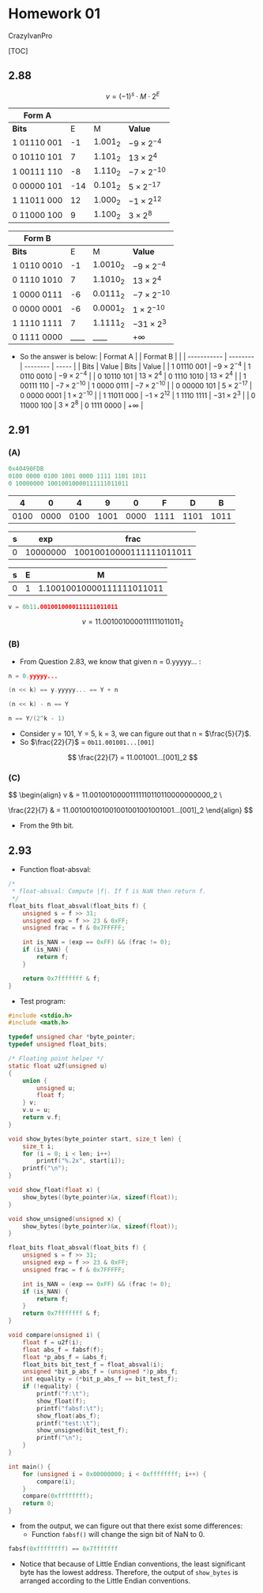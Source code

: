 # Homework 01
CrazyIvanPro

[TOC]
## 2.88
$$
v = (-1)^s \cdot M \cdot 2 ^ E
$$

| Form A      |             |             |             |
| ----------- | ----------- | ----------- | ----------- |
| **Bits**    | E           | M           | **Value**   |
| 1 01110 001 | -1  | $1.001_{2}$ | $-9 \times 2^{-4}$ |
| 0 10110 101 | 7    | $1.101_2$     | $13 \times 2^4$|
| 1 00111 110 | -8     | $1.110_2$     | $-7 \times 2^{-10}$ |
| 0 00000 101 | -14  | $0.101_2$     | $5 \times 2^{-17}$ |
| 1 11011 000 | 12    | $1.000_2$     | $-1 \times 2^{12}$ |
| 0 11000 100 | 9    | $1.100_2$     | $3 \times 2^8$ |

| Form B      |             |             |             |
| ----------- | ----------- | ----------- | ----------- |
| **Bits**    | E           | M           | **Value**   |
| 1 0110 0010 | -1  | $1.0010_{2}$ | $-9 \times 2^{-4}$ |
| 0 1110 1010 | 7    | $1.1010_2$     | $13 \times 2^4$|
| 1 0000 0111 | -6    | $0.0111_2$     | $-7 \times 2^{-10}$ |
| 0 0000 0001 | -6   | $0.0001_2$ | $1 \times 2^{-10}$ |
| 1 1110 1111 | 7   | $1.1111_2$ | $-31 \times 2^{3}$ |
| 0 1111 0000 | ____ | ____ | $+\infty$ |

+ So the answer is below:
| Format A    |                     | Format B    |                    |
| ----------- | --------            | --------    | -----              |
| Bits        | Value               | Bits        | Value              |
| 1 01110 001 | $-9 \times 2^{-4}$  | 1 0110 0010 | $-9 \times 2^{-4}$ |
| 0 10110 101 | $13 \times 2^4$     | 0 1110 1010 | $13 \times 2^4$    |
| 1 00111 110 | $-7 \times 2^{-10}$ | 1 0000 0111 | $-7 \times 2^{-10}$ |
| 0 00000 101 | $5 \times 2^{-17}$  | 0 0000 0001 | $1 \times 2^{-10}$ |
| 1 11011 000 | $-1 \times 2^{12}$  | 1 1110 1111 | $-31 \times 2^{3}$ |
| 0 11000 100 | $3 \times 2^8$      | 0 1111 0000 | $+\infty$          |



## 2.91
### (A)
```c
0x40490FDB
0100 0000 0100 1001 0000 1111 1101 1011
0 10000000 10010010000111111011011
```
| 4    | 0    | 4    | 9    | 0    | F    | D    | B    |
| ---- | ---- | ---- | ---- | ---- | ---- | ---- | ---- |
| 0100 | 0000 | 0100 | 1001 | 0000 | 1111 | 1101 | 1011 |

| s    | exp      | frac                    |
| ---- | -------- | ----------------------- |
| 0    | 10000000 | 10010010000111111011011 |

| s    | E      | M                    |
| ---- | -------- | ----------------------- |
| 0    | 1 | 1.10010010000111111011011 |


```c
v = 0b11.0010010000111111011011
```
$$
v = 11.0010010000111111011011_2
$$


### (B)
+ From Question 2.83, we know that given n  = 0.yyyyy... :
```c
n = 0.yyyyy...

(n << k) == y.yyyyy... == Y + n

(n << k) - n == Y

n == Y/(2^k - 1)
```

+ Consider y = 101, Y = 5, k = 3, we can figure out that n = $\frac{5}{7}$.
+ So $\frac{22}{7}$ = `0b11.001001...[001]`

$$
\frac{22}{7} = 11.001001...[001]_2
$$


### (C)
$$
\begin{align}
v             & = 11.00100100001111110110110000000000_2 \\

\frac{22}{7}  & = 11.001001001001001001001001001...[001]_2
\end{align}
$$

+ From the 9th bit.



## 2.93
+ Function float-absval: 

```c
/*
 * float-absval: Compute |f|. If f is NaN then return f.
 */
float_bits float_absval(float_bits f) {
	unsigned s = f >> 31;
	unsigned exp = f >> 23 & 0xFF;
	unsigned frac = f & 0x7FFFFF;

	int is_NAN = (exp == 0xFF) && (frac != 0);
	if (is_NAN) {
		return f;
	}

	return 0x7fffffff & f;
}
```

+ Test program: 
```c
#include <stdio.h>
#include <math.h>

typedef unsigned char *byte_pointer;
typedef unsigned float_bits;

/* Floating point helper */
static float u2f(unsigned u)
{
	union {
		unsigned u;
		float f;
	} v;
	v.u = u;
	return v.f;
}

void show_bytes(byte_pointer start, size_t len) {
	size_t i;
	for (i = 0; i < len; i++)
		printf("%.2x", start[i]);
	printf("\n");
}

void show_float(float x) {
	show_bytes((byte_pointer)&x, sizeof(float));
}

void show_unsigned(unsigned x) {
	show_bytes((byte_pointer)&x, sizeof(float));
}

float_bits float_absval(float_bits f) {
	unsigned s = f >> 31;
	unsigned exp = f >> 23 & 0xFF;
	unsigned frac = f & 0x7FFFFF;

	int is_NAN = (exp == 0xFF) && (frac != 0);
	if (is_NAN) {
		return f;
	}
	return 0x7fffffff & f;
}

void compare(unsigned i) {
	float f = u2f(i);
	float abs_f = fabsf(f);
	float *p_abs_f = &abs_f;
	float_bits bit_test_f = float_absval(i);
	unsigned *bit_p_abs_f = (unsigned *)p_abs_f;
	int equality = (*bit_p_abs_f == bit_test_f);
	if (!equality) {
		printf("f:\t");
		show_float(f);
		printf("fabsf:\t");
		show_float(abs_f);
		printf("test:\t");
		show_unsigned(bit_test_f);
		printf("\n");
	}
}

int main() {
	for (unsigned i = 0x00000000; i < 0xffffffff; i++) {
		compare(i);
	}
	compare(0xffffffff);
	return 0;
}
```

+ from the output, we can figure out that there exist some differences:
  - Function `fabsf()` will change the sign bit of NaN to 0. 
```c
fabsf(0xffffffff) == 0x7fffffff
```

+ Notice that because of Little Endian conventions, the least significant byte has the lowest address. Therefore, the output of `show_bytes` is arranged according to the Little Endian conventions.